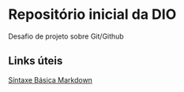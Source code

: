 # Repositório inicial da DIO
Desafio de projeto sobre Git/Github

## Links úteis
[Síntaxe Básica Markdown](https://www.markdownguide.org/basic-syntax/)

